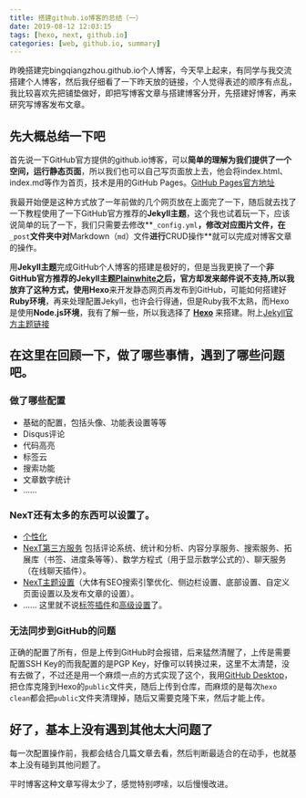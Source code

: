 ```yaml
---
title: 搭建github.io博客的总结（一）
date: 2019-08-12 12:03:15
tags: [hexo, next, github.io]
categories: [web, github.io, summary]
---
```


昨晚搭建完bingqiangzhou.github.io个人博客，今天早上起来，有同学与我交流搭建个人博客，然后我仔细看了一下昨天放的链接，个人觉得表述的顺序有点乱，我比较喜欢先把铺垫做好，即把写博客文章与搭建博客分开，先搭建好博客，再来研究写博客发布文章。

<!--more-->

## 先大概总结一下吧 ##

首先说一下GitHub官方提供的github.io博客，可以**简单的理解为我们提供了一个空间，运行静态页面**，所以我们也可以自己写页面放上去，他会将index.html、index.md等作为首页，技术是用的GitHub Pages。[GitHub Pages官方地址](https://pages.github.com/)

我最开始便是这种方式放了一年前做的几个网页放在上面完了一下，随后就去找了一下教程使用了一下GitHub官方推荐的**Jekyll主题**，这个我也试着玩一下，应该说简单的玩了一下，我们只需要去修改**`_config.yml`**，修改对应图片文件，在**`_post`**文件夹中对**Markdown（`md`）文件**进行**CRUD操作**就可以完成对博客文章的操作。

用**Jekyll主题**完成GitHub个人博客的搭建是极好的，但是当我更换了一个**非GitHub官方推荐的Jekyll主题[Plainwhite](http://jekyllthemes.org/themes/PlainWhite-Jekyll/)**之后，官方却发来邮件说不支持,所以我放弃了这种方式，使用**Hexo**来开发静态网页再发布到GitHub，可能如何搭建好**Ruby环境**，再来处理配置Jekyll，也许会行得通，但是Ruby我不太熟，而Hexo是使用**Node.js环境**，我有了解一些，所以我选择了 **[Hexo](https://hexo.io/)** 来搭建。附上[Jekyll官方主题链接](http://jekyllthemes.org/)

## 在这里在回顾一下，做了哪些事情，遇到了哪些问题吧。 ##

### 做了哪些配置 ###
- 基础的配置，包括头像、功能表设置等等
- Disqus评论
- 代码高亮
- 标签云
- 搜索功能
- 文章数字统计
- ……

### NexT还有太多的东西可以设置了。 ###
- [个性化](http://shenzekun.cn/hexo%E7%9A%84next%E4%B8%BB%E9%A2%98%E4%B8%AA%E6%80%A7%E5%8C%96%E9%85%8D%E7%BD%AE%E6%95%99%E7%A8%8B.html)
- [NexT第三方服务](https://theme-next.org/docs/third-party-services/) 包括评论系统、统计和分析、内容分享服务、搜索服务、拓展库（书签、进度条等等）、数学方程式（用于显示数学公式的）、聊天服务（在线聊天插件）。
- [NexT主题设置](https://theme-next.org/docs/theme-settings/)（大体有SEO搜索引擎优化、侧边栏设置、底部设置、自定义页面设置以及发布文章的设置）。
- ……
这里就不说[标签插件](https://theme-next.org/docs/tag-plugins/)和[高级设置](https://theme-next.org/docs/advanced-settings)了。
 
### 无法同步到GitHub的问题 ###
正确的配置了所有，但是上传到GitHub时会报错，后来猛然清醒了，上传是需要配置SSH Key的而我配置的是PGP Key，好像可以转换过来，这里不太清楚，没有去做了，不过还是用一个麻烦一点的方式实现了这个，我用[GitHub Desktop](https://desktop.github.com/)，把仓库克隆到Hexo的`public`文件夹，随后上传到仓库，而麻烦的是每次`hexo clean`都会把`public`文件夹清理掉，随后又需要克隆下来，然后才能上传。

## 好了，基本上没有遇到其他太大问题了 ##
每一次配置操作前，我都会结合几篇文章去看，然后判断最适合的在动手，也就基本上没有碰到其他问题了。

平时博客这种文章写得太少了，感觉特别啰嗦，以后慢慢改进。




